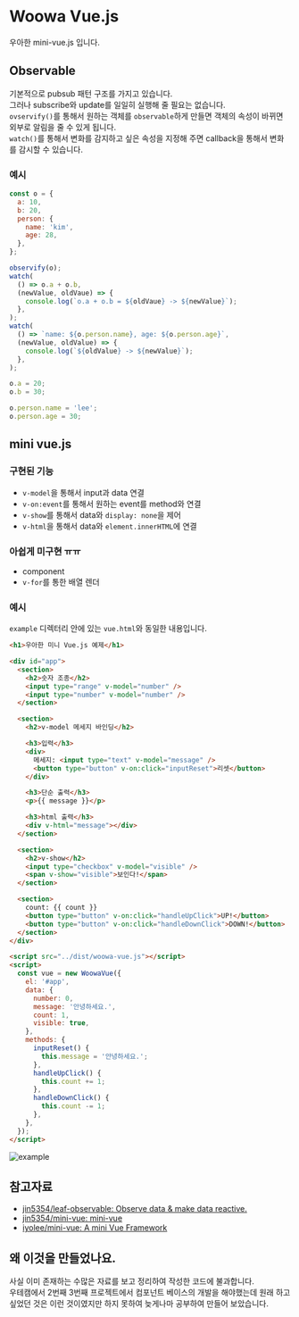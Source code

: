 # Woowa Vue.js

우아한 mini-vue.js 입니다.

## Observable

기본적으로 pubsub 패턴 구조를 가지고 있습니다.<br />
그러나 subscribe와 update를 일일히 실행해 줄 필요는 없습니다.<br />
`ovservify()`를 통해서 원하는 객체를 `observable`하게 만들면 객체의 속성이 바뀌면 외부로 알림을 줄 수 있게 됩니다.<br />
`watch()`를 통해서 변화를 감지하고 싶은 속성을 지정해 주면 callback을 통해서 변화를 감시할 수 있습니다.

### 예시

```javascript
const o = {
  a: 10,
  b: 20,
  person: {
    name: 'kim',
    age: 28,
  },
};

observify(o);
watch(
  () => o.a + o.b,
  (newValue, oldVaue) => {
    console.log(`o.a + o.b = ${oldVaue} -> ${newValue}`);
  },
);
watch(
  () => `name: ${o.person.name}, age: ${o.person.age}`,
  (newValue, oldValue) => {
    console.log(`${oldValue} -> ${newValue}`);
  },
);

o.a = 20;
o.b = 30;

o.person.name = 'lee';
o.person.age = 30;
```

## mini vue.js

### 구현된 기능

- `v-model`을 통해서 input과 data 연결
- `v-on:event`를 통해서 원하는 event를 method와 연결
- `v-show`를 통해서 data와 `display: none`을 제어
- `v-html`을 통해서 data와 `element.innerHTML`에 연결

### 아쉽게 미구현 ㅠㅠ

- component
- `v-for`를 통한 배열 렌더

### 예시

`example` 디렉터리 안에 있는 `vue.html`와 동일한 내용입니다.

```html
<h1>우아한 미니 Vue.js 예제</h1>

<div id="app">
  <section>
    <h2>숫자 조종</h2>
    <input type="range" v-model="number" />
    <input type="number" v-model="number" />
  </section>

  <section>
    <h2>v-model 메세지 바인딩</h2>

    <h3>입력</h3>
    <div>
      메세지: <input type="text" v-model="message" />
      <button type="button" v-on:click="inputReset">리셋</button>
    </div>

    <h3>단순 출력</h3>
    <p>{{ message }}</p>

    <h3>html 출력</h3>
    <div v-html="message"></div>
  </section>

  <section>
    <h2>v-show</h2>
    <input type="checkbox" v-model="visible" />
    <span v-show="visible">보인다!</span>
  </section>

  <section>
    count: {{ count }}
    <button type="button" v-on:click="handleUpClick">UP!</button>
    <button type="button" v-on:click="handleDownClick">DOWN!</button>
  </section>
</div>

<script src="../dist/woowa-vue.js"></script>
<script>
  const vue = new WoowaVue({
    el: '#app',
    data: {
      number: 0,
      message: '안녕하세요.',
      count: 1,
      visible: true,
    },
    methods: {
      inputReset() {
        this.message = '안녕하세요.';
      },
      handleUpClick() {
        this.count += 1;
      },
      handleDownClick() {
        this.count -= 1;
      },
    },
  });
</script>
```

![example](./example/vue.gif)

## 참고자료

- [jin5354/leaf-observable: Observe data & make data reactive.](https://github.com/jin5354/leaf-observable)
- [jin5354/mini-vue: mini-vue](https://github.com/jin5354/mini-vue)
- [iyolee/mini-vue: A mini Vue Framework](https://github.com/iyolee/mini-vue)

## 왜 이것을 만들었나요.

사실 이미 존재하는 수많은 자료를 보고 정리하여 작성한 코드에 불과합니다.<br />
우테캠에서 2번째 3번째 프로젝트에서 컴포넌트 베이스의 개발을 해야했는데 원래 하고 싶었던 것은 이런 것이였지만 하지 못하여 늦게나마 공부하여 만들어 보았습니다.
